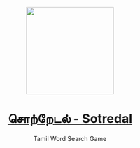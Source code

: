 
<p align="center">
    <img src="https://omtamil.com/logo/sotredal.png" width=200 height=200/>
</p>
<h1 align="center"> 
<a href="https://omtamil.com/">  சொற்றேடல் - Sotredal </a>
</h1>  
<p align=center>
Tamil Word Search Game
 </a>
</p>
